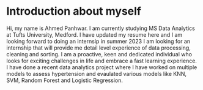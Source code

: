 # Introduction about myself

Hi, my name is Ahmed Panhwar.
I am currently studying MS Data Analytics at Tufts University, Medford. I have updated my resume here and I am looking forward to doing an internsip in summer 2023
I am looking for an internship that will provide me detail level experience of data processing, cleaning and sorting. I am a proactive, keen and dedicated individual
who looks for exciting challenges in life and embrace a fast learning experience. I have done a recent data analytics project where I have worked on multiple models to
assess hypertension and evaulated various models like KNN, SVM, Random Forest and Logistic Regression.
